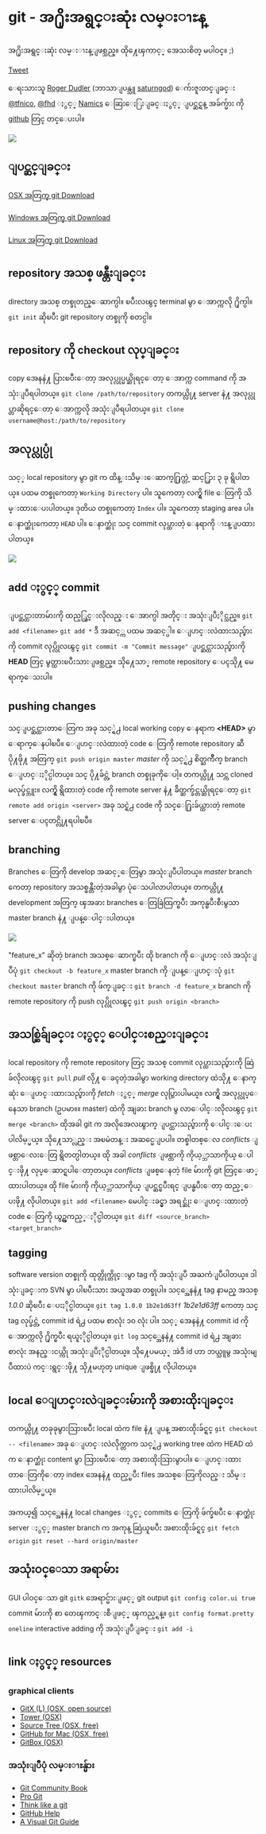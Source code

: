 git - အ႐ိုးအရွင္းဆုံး လမ္းၫႊန္
===============================

အ႐ိုးအရွင္းဆုံး လမ္းၫႊန္ျဖစ္သည္။ ထို႔ေၾကာင့္ အေသးစိတ္ မပါဝင္။ ;)

[Tweet](https://twitter.com/share)

ေရးသားသူ [Roger Dudler](http://www.twitter.com/rogerdudler) (ဘာသာျပန္သူ
[saturngod](http://www.twitter.com/saturngod))   
 ေက်းဇူးတင္ျခင္း [@tfnico](http://www.twitter.com/tfnico),
[@fhd](http://www.twitter.com/fhd) ႏွင့္
[Namics](http://www.namics.com)  
ေဆြးေႏြးျခင္းႏွင့္ ျပင္ဆင္ရန္ အခ်က္မ်ား ကို
[github](https://github.com/rogerdudler/git-guide/issues) တြင္ တင္ေပးပါ။

![](img/arrow.png)

ျပင္ဆင္ျခင္း
------------

[OSX အတြက္ git
Download](http://code.google.com/p/git-osx-installer/downloads/list?can=3)

[Windows အတြက္ git Download](http://msysgit.github.io/)

[Linux အတြက္ git
Download](http://book.git-scm.com/2_installing_git.html)

repository အသစ္ ဖန္တီးျခင္း
---------------------------

directory အသစ္ တစ္ခုတည္ေဆာက္ပါ။ ၿပီးလၽွင္ terminal မွာ ေအာက္ကလို
႐ိုက္ပါ။   
 `git init`  
 ဆိုၿပီး git repository တစ္ခုကို စတင္ပါ။

repository ကို checkout လုပ္ျခင္း
---------------------------------

copy အေနနဲ႔ ပြားၿပီးေတာ့ အလုပ္လုပ္မယ္ဆိုရင္ေတာ့ ေအာက္က command ကို
အသုံးျပဳရပါတယ္။   
 `git clone /path/to/repository`  
 တကယ္လို႔ server နဲ႔ အလုပ္လုပ္တာဆိုရင္ေတာ့ ေအာက္ကလို အသုံးျပဳရပါတယ္။   
 `git clone username@host:/path/to/repository`

အလုပ္လုပ္ပုံ
------------

သင့္ local repository မွာ git က ထိန္းသိမ္းေဆာက္႐ြက္တဲ့ ဆင့္ပြား ၃ ခု
ရွိပါတယ္။ ပထမ တစ္ခုကေတာ့ `Working Directory` ပါ။ သူကေတာ့ လက္ရွိ file
ေတြကို သိမ္းထားေပးပါတယ္။ ဒုတိယ တစ္ခုကေတာ့ `Index` ပါ။ သူကေတာ့ staging
area ပါ။ ေနာက္ဆုံးကေတာ့ `HEAD` ပါ။ ေနာက္ဆုံး သင္ commit လုပ္ထားတဲ့
ေနရာကို ၫႊန္ျပထားပါတယ္။

![](img/trees.png)

add ႏွင့္ commit
----------------

ျပင္ဆင္ထားတာမ်ားကို ထည့္သြင္းလိုလည္း ေအာက္ပါ အတိုင္း အသုံးျပဳႏိုင္သည္။   
 `git add <filename>`  
 `git add *`  
 ဒီ အဆင့္က ပထမ အဆင့္ပါ။ ေျပာင္းလဲထားသည္မ်ားကို commit လုပ္လိုလၽွင္   
 `git commit -m "Commit message"`  
 ျပင္ဆင္ထားသည္မ်ားကို **HEAD** တြင္ မွတ္ထားၿပီးသားျဖစ္သည္။ သို႔ေသာ္
remote repository ေပၚသို႔ မေရာက္ေသးပါ။

pushing changes
---------------

သင္ျပင္ဆင္ထားတာေတြက အခု သင့္ရဲ႕ local working copy ေနရာက **  <HEAD\>**
မွာ ေရာက္ေနပါၿပီ။   
 ေျပာင္းလဲထားတဲ့ code ေတြကို remote repository ဆီပို႔ဖို႔ အတြက္   
 `git push origin master`  
 *master* ကို သင့္ရဲ႕ စိတ္ႀကိဳက္ branch ေျပာင္းႏိုင္ပါတယ္။ သင္
ပို႔ခ်င္တဲ့ branch တစ္ခုခုကိုေပါ့။   
  
 တကယ္လို႔ သင္က cloned မလုပ္ခ်င္ဘူး။ လက္ရွိ ရွိထားတဲ့ code ကို remote
server နဲ႔ ခ်ိတ္ဆက္ခ်င္တယ္ဆိုရင္ေတာ့   
 `git remote add origin <server>`  
 အခု သင္ရဲ႕ code ကို သင္ေ႐ြးခ်ယ္ထားတဲ့ remote server ေပၚတင္လို႔ရပါၿပီ။
  

branching
---------

Branches ေတြကို develop အဆင့္ေတြမွာ အသုံးျပဳပါတယ္။ *master* branch ကေတာ့
repository အသစ္ဖန္တီးတဲ့အခါမွာ ပုံေသပါလာပါတယ္။ တကယ္လို႔ development
အတြက္ ၾအခား branches ေတြခြဲထြက္ၿပီး အကုန္ၿပီးစီးမွသာ master branch နဲ႔
ျပန္ေပါင္းပါတယ္။

![](img/branches.png)

"feature  _x" ဆိုတဲ့ branch အသစ္ေဆာက္ၿပီး ထို branch ကို ေျပာင္းလဲ
အသုံးျပဳပုံ  
 `git checkout -b feature_x`  
 master branch ကို ျပန္ေျပာင္းပုံ   
 `git checkout master`  
 branch ကို ဖ်က္ျခင္း  
 `git branch -d feature_x`  
 branch ကို remote repository ကို push လုပ္လိုလၽွင္   
 `git push origin <branch>`

အသစ္ဆြဲခ်ျခင္း ႏွင့္ ေပါင္းစည္းျခင္း
------------------------------------

local repository ကို remote repository တြင္ အသစ္ commit
လုပ္ထားသည္မ်ားကို ဆြဲခ်လိုလၽွင္  
 `git pull`  
 *pull* လို႔ ေခၚတဲ့အခါမွာ working directory ထဲသို႔ ေနာက္ဆုံး
ေျပာင္းထားသည္မ်ားကို *fetch* ႏွင့္ *merge* လုပ္သြားပါမယ္။  
 လက္ရွိ အလုပ္လုပ္ေနေသာ branch (ဥပမာ။။ master) ထဲကို အျခား branch မွ
လာေပါင္းလိုလၽွင္   
 `git merge <branch>`  
 ထိုအခါ git က အလိုအေလၽွာက္ ျပင္ထားသည္မ်ားကို ေပါင္းေပးပါလိမ့္မယ္။
သို႔ေသာ္လည္း အၿမဲတန္း အဆင္မေျပပါ။ တစ္ခါတစ္ေလ *conflicts* ျဖစ္တာေလးေတြ
ရွိတတ္ပါတယ္။ ထို အခါ *conflicts* ျဖစ္တာကို ကိုယ့္ဘာသာကိုယ္ ေပါင္းဖို႔
လုပ္ေဆာင္ရပါေတာ့တယ္။ *conflicts* ျဖစ္ေနတဲ့ file မ်ားကို git
တြင္ေဖာ္ထားပါတယ္။ ထို file မ်ားကို ကိုယ့္ဘာသာကိုယ္ ျပင္ဆင္ၿပီးရင္
ျပန္ၿပီးေတာ့ ထည့္ေပးဖို႔ လိုပါတယ္။  
 `git add <filename>`  
 မေပါင္းခင္မွာ အရင္ဆုံး ေျပာင္းထားတဲ့ code ေတြကို ယွဥ္ၾကည့္ႏိုင္ပါတယ္။  
 `git diff <source_branch> <target_branch>`

tagging
-------

software version တစ္ခုကို ထုတ္လိုက္တိုင္းမွာ tag ကို အသုံးျပဳ
အႀကံျပဳပါတယ္။ ဒါသုံးျခင္းက SVN မွာ ပါၿပီးသား အယူအဆ တစ္ခုပါ။ သင့္အေနနဲ႔
tag နာမည္ အသစ္ *1.0.0* ဆိုၿပီး ေပးႏိုင္ပါတယ္။   
 `git tag 1.0.0 1b2e1d63ff`  
 *1b2e1d63ff* ကေတာ့ သင္ tag လုပ္ခ်င္တဲ့ commit id ရဲ႕ ပထမ စာလုံး ၁၀ လုံး
ပါ။ သင့္ အေနနဲ႔ commit id ကို ေအာက္ကလို ႐ိုက္ၿပီး ရယူႏိုင္ပါတယ္။  
 `git log`  
 သင့္အေနနဲ႔ commit id ရဲ႕ အျခားစာလုံး အနည္းငယ္ကို အသုံးျပဳႏိုင္ပါတယ္။
သို႔ေပမယ့္ အဲဒီ id ဟာ ဘယ္သူမွ အသုံးမျပဳထားပဲ ကင္းရွင္းဖို႔ သို႔မဟုတ္
unique ျဖစ္ဖို႔ လိုပါတယ္။

local ေျပာင္းလဲျခင္းမ်ားကို အစားထိုးျခင္း
-----------------------------------------

တကယ္လို႔ တခုခုမွားသြားၿပီး local ထဲက file နဲ႔ ျပန္ အစားထိုးခ်င္ရင္   
 `git checkout -- <filename>`  
 အခု ေျပာင္းလဲလိုက္တာက သင့္ရဲ႕ working tree ထဲက HEAD ထဲ က ေနာက္ဆုံး
content မွာ သြားၿပီးေတာ့ အစားထိုးသြားမွာပါ။ ေျပာင္းထားတာေတြကိုေတာ့ index
အေနနဲ႔ ထည့္ၿပီး files အသစ္ေတြကိုလည္း သိမ္းထားပါလိမ့္မယ္။

အကယ္၍ သင့္အေနနဲ႔ local changes ႏွင့္ commits ေတြကို ဖ်က္ခ်ၿပီး ေနာက္ဆုံး
server ႏွင့္ master branch က အကုန္ ဆြဲယူၿပီး အစားထိုးခ်င္ရင္  
 `git fetch origin`  
 `git reset --hard origin/master`

အသုံးဝင္ေသာ အရာမ်ား
-------------------

GUI ပါဝင္ေသာ git   
 `gitk`  
 အေရာင္မ်ားျဖင့္ git output  
 `git config color.ui true`  
 commit မ်ားကို စာ တေၾကာင္းစီျဖင့္ ၾကည့္ရန္။  
 `git config format.pretty oneline`  
 interactive adding ကို အသုံးျပဳျခင္း  
 `git add -i`

link ႏွင့္ resources
--------------------

### graphical clients

-   [GitX (L) (OSX, open source)](http://gitx.laullon.com/)
-   [Tower (OSX)](http://www.git-tower.com/)
-   [Source Tree (OSX, free)](http://www.sourcetreeapp.com/)
-   [GitHub for Mac (OSX, free)](http://mac.github.com/)
-   [GitBox
    (OSX)](https://itunes.apple.com/gb/app/gitbox/id403388357?mt=12)

### အသုံးျပဳပုံ လမ္းၫႊန္မ်ား

-   [Git Community Book](http://book.git-scm.com/)
-   [Pro Git](http://progit.org/book/)
-   [Think like a git](http://think-like-a-git.net/)
-   [GitHub Help](http://help.github.com/)
-   [A Visual Git
    Guide](http://marklodato.github.com/visual-git-guide/index-en.html)


